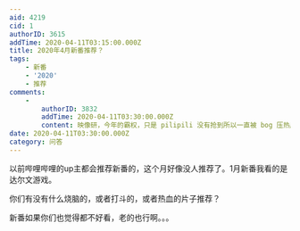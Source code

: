 ```yaml
---
aid: 4219
cid: 1
authorID: 3615
addTime: 2020-04-11T03:15:00.000Z
title: 2020年4月新番推荐？
tags:
    - 新番
    - '2020'
    - 推荐
comments:
    -
        authorID: 3832
        addTime: 2020-04-11T03:30:00.000Z
        content: 映像研，今年的霸权，只是 pilipili 没有抢到所以一直被 bog 压热度
date: 2020-04-11T03:30:00.000Z
category: 问答
---
```


以前哔哩哔哩的up主都会推荐新番的，这个月好像没人推荐了。1月新番我看的是达尔文游戏。

你们有没有什么烧脑的，或者打斗的，或者热血的片子推荐？

新番如果你们也觉得都不好看，老的也行啊。。。
